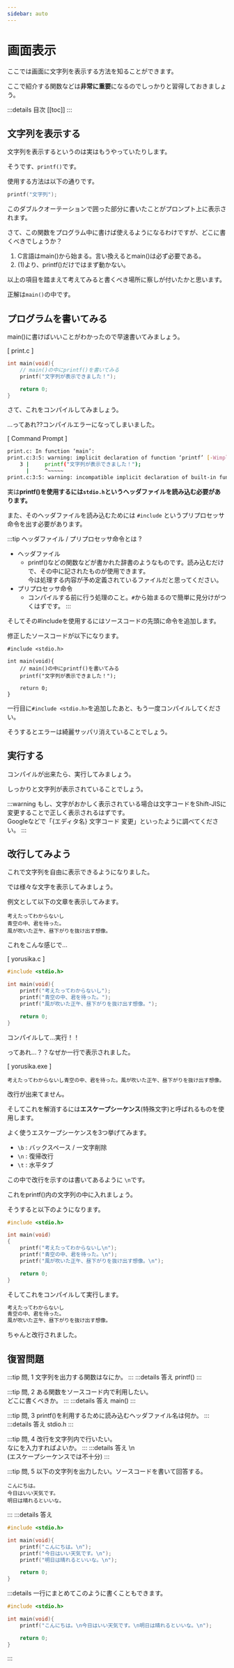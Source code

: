 ```yaml
---
sidebar: auto
---
```

# 画面表示

ここでは画面に文字列を表示する方法を知ることができます。

ここで紹介する関数などは**非常に重要**になるのでしっかりと習得しておきましょう。

:::details 目次
[[toc]]
:::

## 文字列を表示する

文字列を表示するというのは実はもうやっていたりします。

そうです、``printf()``です。

使用する方法は以下の通りです。

```c
printf("文字列");
```

このダブルクオーテーションで囲った部分に書いたことがプロンプト上に表示されます。

さて、この関数をプログラム中に書けば使えるようになるわけですが、どこに書くべきでしょうか？

1. C言語はmain()から始まる。言い換えるとmain()は必ず必要である。
2. (1)より、printf()だけではまず動かない。

以上の項目を踏まえて考えてみると書くべき場所に察しが付いたかと思います。

正解は``main()``の中です。

## プログラムを書いてみる

main()に書けばいいことがわかったので早速書いてみましょう。

[ print.c ]
```c
int main(void){
    // main()の中にprintf()を書いてみる
    printf("文字列が表示できました！");

    return 0;
}
```

さて、これをコンパイルしてみましょう。

...ってあれ??コンパイルエラーになってしまいました。

[ Command Prompt ]
```bash
print.c: In function ‘main’:
print.c:3:5: warning: implicit declaration of function ‘printf’ [-Wimplicit-function-declaration]
    3 |     printf("文字列が表示できました！");
      |     ^~~~~~
print.c:3:5: warning: incompatible implicit declaration of built-in function ‘printf’
```

実は**printf()を使用するには``stdio.h``というヘッダファイルを読み込む必要があります。**

また、そのヘッダファイルを読み込むためには ``#include`` というプリプロセッサ命令を出す必要があります。

:::tip ヘッダファイル / プリプロセッサ命令とは ?
- ヘッダファイル
  - printf()などの関数などが書かれた辞書のようなものです。読み込むだけで、その中に記されたものが使用できます。</br>今は処理する内容が予め定義されているファイルだと思ってください。
- プリプロセッサ命令
  - コンパイルする前に行う処理のこと。``#``から始まるので簡単に見分けがつくはずです。
:::

そしてその#includeを使用するにはソースコードの先頭に命令を追加します。

修正したソースコードが以下になります。

```c{1}
#include <stdio.h>

int main(void){
    // main()の中にprintf()を書いてみる
    printf("文字列が表示できました！");

    return 0;
}
```

一行目に``#include <stdio.h>``を追加したあと、もう一度コンパイルしてください。

そうするとエラーは綺麗サッパリ消えていることでしょう。

## 実行する

コンパイルが出来たら、実行してみましょう。

しっかりと文字列が表示されていることでしょう。

:::warning
もし、文字がおかしく表示されている場合は文字コードをShift-JISに変更することで正しく表示されるはずです。</br>
Googleなどで「{エディタ名} 文字コード 変更」といったように調べてください。
:::

## 改行してみよう

これで文字列を自由に表示できるようになりました。

では様々な文字を表示してみましょう。

例文として以下の文章を表示してみます。

```
考えたってわからないし
青空の中、君を待った。
風が吹いた正午、昼下がりを抜け出す想像。
```

これをこんな感じで...

[ yorusika.c ]
```c
#include <stdio.h>

int main(void){
    printf("考えたってわからないし");
    printf("青空の中、君を待った。");
    printf("風が吹いた正午、昼下がりを抜け出す想像。");

    return 0;
}
```

コンパイルして...実行！！

ってあれ...？？なぜか一行で表示されました。

[ yorusika.exe ]
```
考えたってわからないし青空の中、君を待った。風が吹いた正午、昼下がりを抜け出す想像。
```

改行が出来てません。

そしてこれを解消するには**エスケープシーケンス**(特殊文字)と呼ばれるものを使用します。

よく使うエスケープシーケンスを3つ挙げてみます。

- ``\b`` : バックスペース / 一文字削除
- ``\n`` : 復帰改行
- ``\t`` : 水平タブ

この中で改行を示すのは書いてあるように ``\n``です。

これをprintf()内の文字列の中に入れましょう。

そうすると以下のようになります。

```c
#include <stdio.h>

int main(void)
{
    printf("考えたってわからないし\n");
    printf("青空の中、君を待った。\n");
    printf("風が吹いた正午、昼下がりを抜け出す想像。\n");

    return 0;
}
```

そしてこれをコンパイルして実行します。

```bash
考えたってわからないし
青空の中、君を待った。
風が吹いた正午、昼下がりを抜け出す想像。
```

ちゃんと改行されました。

## 復習問題

:::tip 問, 1
文字列を出力する関数はなにか。
:::
:::details 答え
printf()
:::

:::tip 問, 2
ある関数をソースコード内で利用したい。</br>
どこに書くべきか。
:::
:::details 答え
main()
:::

:::tip 問, 3
printf()を利用するために読み込むヘッダファイル名は何か。
:::
:::details 答え
stdio.h
:::

:::tip 問, 4
改行を文字列内で行いたい。</br>
なにを入力すればよいか。
:::
:::details 答え
\n</br>
(エスケープシーケンスでは不十分)
:::

:::tip 問, 5
以下の文字列を出力したい。ソースコードを書いて回答する。
```
こんにちは。
今日はいい天気です。
明日は晴れるといいな。
```
:::
:::details 答え
```c
#include <stdio.h>

int main(void){
    printf("こんにちは。\n");
    printf("今日はいい天気です。\n");
    printf("明日は晴れるといいな。\n");

    return 0;
}
```
:::details 一行にまとめてこのように書くこともできます。
```c
#include <stdio.h>

int main(void){
    printf("こんにちは。\n今日はいい天気です。\n明日は晴れるといいな。\n");

    return 0;
}
```
:::